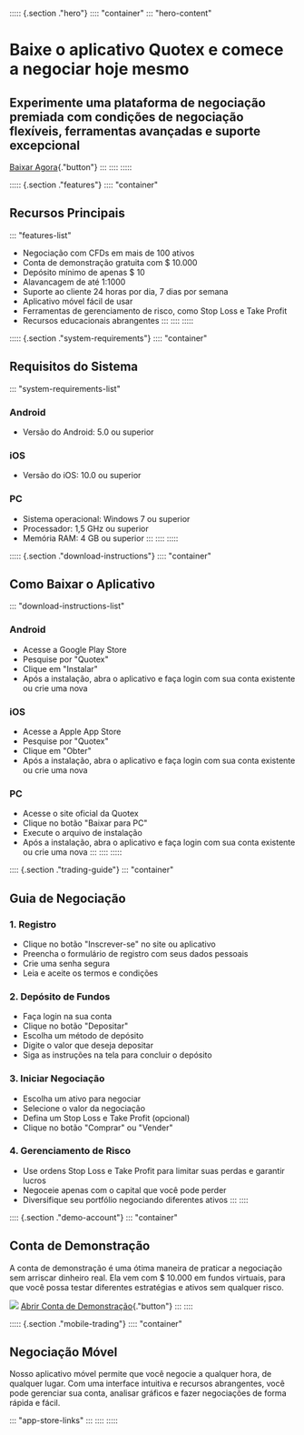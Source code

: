 ::::: {.section ."hero"}
:::: \"container\"
::: \"hero-content\"
# Baixe o aplicativo Quotex e comece a negociar hoje mesmo

## Experimente uma plataforma de negociação premiada com condições de negociação flexíveis, ferramentas avançadas e suporte excepcional

[Baixar Agora](\%22https://traff.sbs/quotexonelink\%22){."button"}
:::
::::
:::::

::::: {.section ."features"}
:::: \"container\"
## Recursos Principais

::: \"features-list\"
-   Negociação com CFDs em mais de 100 ativos
-   Conta de demonstração gratuita com \$ 10.000
-   Depósito mínimo de apenas \$ 10
-   Alavancagem de até 1:1000
-   Suporte ao cliente 24 horas por dia, 7 dias por semana
-   Aplicativo móvel fácil de usar
-   Ferramentas de gerenciamento de risco, como Stop Loss e Take Profit
-   Recursos educacionais abrangentes
:::
::::
:::::

::::: {.section ."system-requirements"}
:::: \"container\"
## Requisitos do Sistema

::: \"system-requirements-list\"
### Android

-   Versão do Android: 5.0 ou superior

### iOS

-   Versão do iOS: 10.0 ou superior

### PC

-   Sistema operacional: Windows 7 ou superior
-   Processador: 1,5 GHz ou superior
-   Memória RAM: 4 GB ou superior
:::
::::
:::::

::::: {.section ."download-instructions"}
:::: \"container\"
## Como Baixar o Aplicativo

::: \"download-instructions-list\"
### Android

-   Acesse a Google Play Store
-   Pesquise por "Quotex"
-   Clique em "Instalar"
-   Após a instalação, abra o aplicativo e faça login com sua conta
    existente ou crie uma nova

### iOS

-   Acesse a Apple App Store
-   Pesquise por "Quotex"
-   Clique em "Obter"
-   Após a instalação, abra o aplicativo e faça login com sua conta
    existente ou crie uma nova

### PC

-   Acesse o site oficial da Quotex
-   Clique no botão "Baixar para PC"
-   Execute o arquivo de instalação
-   Após a instalação, abra o aplicativo e faça login com sua conta
    existente ou crie uma nova
:::
::::
:::::

:::: {.section ."trading-guide"}
::: \"container\"
## Guia de Negociação

### 1. Registro

-   Clique no botão "Inscrever-se" no site ou aplicativo
-   Preencha o formulário de registro com seus dados pessoais
-   Crie uma senha segura
-   Leia e aceite os termos e condições

### 2. Depósito de Fundos

-   Faça login na sua conta
-   Clique no botão "Depositar"
-   Escolha um método de depósito
-   Digite o valor que deseja depositar
-   Siga as instruções na tela para concluir o depósito

### 3. Iniciar Negociação

-   Escolha um ativo para negociar
-   Selecione o valor da negociação
-   Defina um Stop Loss e Take Profit (opcional)
-   Clique no botão "Comprar" ou "Vender"

### 4. Gerenciamento de Risco

-   Use ordens Stop Loss e Take Profit para limitar suas perdas e
    garantir lucros
-   Negoceie apenas com o capital que você pode perder
-   Diversifique seu portfólio negociando diferentes ativos
:::
::::

:::: {.section ."demo-account"}
::: \"container\"
## Conta de Demonstração

A conta de demonstração é uma ótima maneira de praticar a negociação sem
arriscar dinheiro real. Ela vem com \$ 10.000 em fundos virtuais, para
que você possa testar diferentes estratégias e ativos sem qualquer
risco.

[![](https://static.quotex.io/files/5_en/300_250.jpg)](https://traff.sbs/brokerqxsignupf)
[Abrir Conta de
Demonstração](\%22demo-gratuita.html\%22){."button"}
:::
::::

::::: {.section ."mobile-trading"}
:::: \"container\"
## Negociação Móvel

Nosso aplicativo móvel permite que você negocie a qualquer hora, de
qualquer lugar. Com uma interface intuitiva e recursos abrangentes, você
pode gerenciar sua conta, analisar gráficos e fazer negociações de forma
rápida e fácil.

::: \"app-store-links\"
:::
::::
:::::

